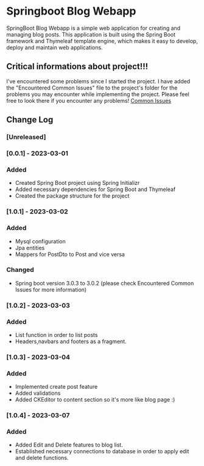 # Springboot Blog Webapp 
 SpringBoot Blog Webapp is a simple web application for creating and managing blog posts. This application is built using the Spring Boot framework and Thymeleaf template engine, which makes it easy to develop, deploy and maintain web applications.













## Critical informations about project!!!
I've encountered some problems since I started the project. I have added the "Encountered Common Issues" file to the project's folder for the problems you may encounter while implementing the project. Please feel free to look there if you encounter any problems!
[Common Issues](https://raw.githubusercontent.com/berkaybarisalgun/springboot-blog-webapp/main/Encountered-Common-Issues.md)





## Change Log
### [Unreleased]

### [0.0.1] - 2023-03-01
### Added
- Created Spring Boot project using Spring Initializr
- Added necessary dependencies for Spring Boot and Thymeleaf
- Created the package structure for the project


### [1.0.1] - 2023-03-02
### Added
- Mysql configuration
- Jpa entities
- Mappers for PostDto to Post and vice versa
### Changed
- Spring boot version 3.0.3 to 3.0.2 (please check Encountered Common Issues for more information)


### [1.0.2] - 2023-03-03
### Added
- List function in order to list posts
- Headers,navbars and footers as a fragment.

### [1.0.3] - 2023-03-04
### Added
- Implemented create post feature
- Added validations
- Added CKEditor to content section so it's more like blog page :)

### [1.0.4] - 2023-03-07
### Added
- Added Edit and Delete features to blog list.
- Established necessary connections to database in order to apply edit and delete functions.




